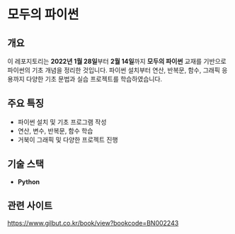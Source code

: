 # **모두의 파이썬**  

## **개요**  
이 레포지토리는 **2022년 1월 28일**부터 **2월 14일**까지 **모두의 파이썬** 교재를 기반으로 파이썬의 기초 개념을 정리한 것입니다. 파이썬 설치부터 연산, 반복문, 함수, 그래픽 응용까지 다양한 기초 문법과 실습 프로젝트를 학습하였습니다.

## **주요 특징**  
- 파이썬 설치 및 기초 프로그램 작성  
- 연산, 변수, 반복문, 함수 학습  
- 거북이 그래픽 및 다양한 프로젝트 진행

## **기술 스택**  
- **Python**

## **관련 사이트**
https://www.gilbut.co.kr/book/view?bookcode=BN002243
